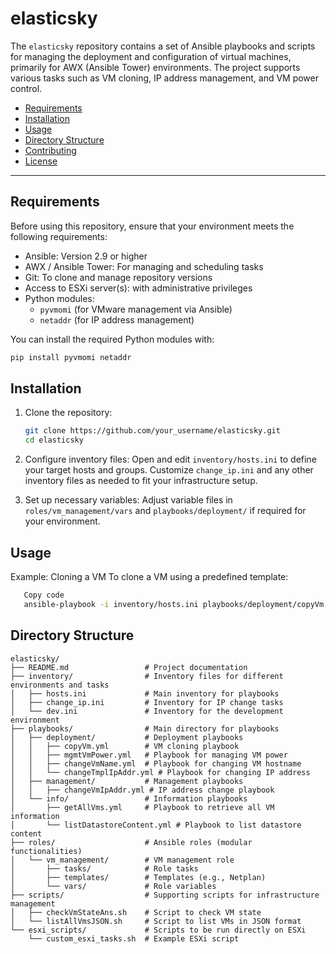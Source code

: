 # elasticsky

The `elasticsky` repository contains a set of Ansible playbooks and scripts for managing the deployment and configuration of virtual machines, primarily for AWX (Ansible Tower) environments. The project supports various tasks such as VM cloning, IP address management, and VM power control.


- [Requirements](#requirements)
- [Installation](#installation)
- [Usage](#usage)
- [Directory Structure](#directory-structure)
- [Contributing](#contributing)
- [License](#license)

---

## Requirements
Before using this repository, ensure that your environment meets the following requirements:

- Ansible: Version 2.9 or higher
- AWX / Ansible Tower: For managing and scheduling tasks
- Git: To clone and manage repository versions
- Access to ESXi server(s): with administrative privileges
- Python modules:
   - `pyvmomi` (for VMware management via Ansible)
   - `netaddr` (for IP address management)

You can install the required Python modules with:
```bash
pip install pyvmomi netaddr
```

## Installation
1. Clone the repository:
   ```bash
   git clone https://github.com/your_username/elasticsky.git
   cd elasticsky

2. Configure inventory files:
Open and edit `inventory/hosts.ini` to define your target hosts and groups.
Customize `change_ip.ini` and any other inventory files as needed to fit your infrastructure setup.

3. Set up necessary variables:
Adjust variable files in `roles/vm_management/vars` and `playbooks/deployment/` if required for your environment.

## Usage
Example: Cloning a VM
To clone a VM using a predefined template:

```bash
   Copy code
   ansible-playbook -i inventory/hosts.ini playbooks/deployment/copyVm.yml --extra-vars "template_param=<template> destination_param=<new_vm>"
```





## Directory Structure

```plaintext
elasticsky/
├── README.md                 # Project documentation
├── inventory/                # Inventory files for different environments and tasks
│   ├── hosts.ini             # Main inventory for playbooks
│   ├── change_ip.ini         # Inventory for IP change tasks
│   └── dev.ini               # Inventory for the development environment
├── playbooks/                # Main directory for playbooks
│   ├── deployment/           # Deployment playbooks
│   │   ├── copyVm.yml        # VM cloning playbook
│   │   ├── mgmtVmPower.yml   # Playbook for managing VM power
│   │   ├── changeVmName.yml  # Playbook for changing VM hostname
│   │   └── changeTmplIpAddr.yml # Playbook for changing IP address
│   ├── management/           # Management playbooks
│   │   ├── changeVmIpAddr.yml # IP address change playbook
│   └── info/                 # Information playbooks
│       ├── getAllVms.yml     # Playbook to retrieve all VM information
│       └── listDatastoreContent.yml # Playbook to list datastore content
├── roles/                    # Ansible roles (modular functionalities)
│   └── vm_management/        # VM management role
│       ├── tasks/            # Role tasks
│       ├── templates/        # Templates (e.g., Netplan)
│       └── vars/             # Role variables
├── scripts/                  # Supporting scripts for infrastructure management
│   ├── checkVmStateAns.sh    # Script to check VM state
│   └── listAllVmsJSON.sh     # Script to list VMs in JSON format
└── esxi_scripts/             # Scripts to be run directly on ESXi
    └── custom_esxi_tasks.sh  # Example ESXi script

```
